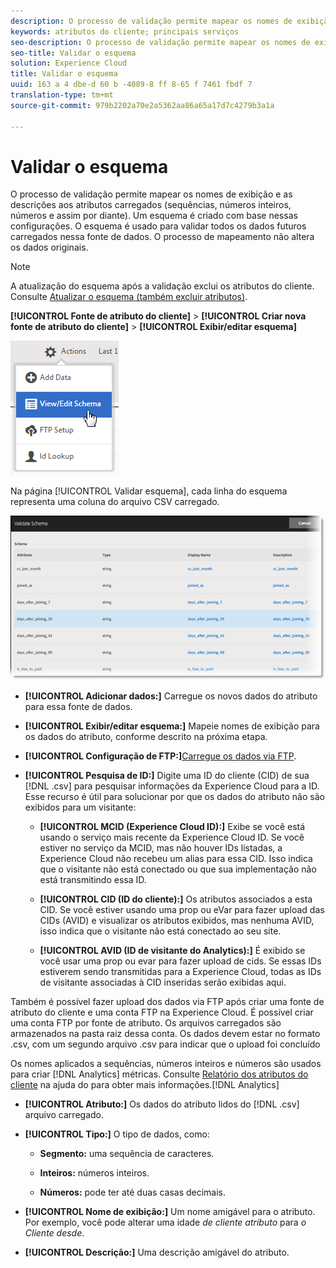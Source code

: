 ```yaml
---
description: O processo de validação permite mapear os nomes de exibição e as descrições aos atributos carregados (sequências, números inteiros, números e assim por diante). Um esquema é criado com base nessas configurações. O esquema é usado para validar todos os dados futuros carregados nessa fonte de dados. O processo de mapeamento não altera os dados originais.
keywords: atributos do cliente; principais serviços
seo-description: O processo de validação permite mapear os nomes de exibição e as descrições aos atributos carregados (sequências, números inteiros, números e assim por diante). Um esquema é criado com base nessas configurações. O esquema é usado para validar todos os dados futuros carregados nessa fonte de dados. O processo de mapeamento não altera os dados originais.
seo-title: Validar o esquema
solution: Experience Cloud
title: Validar o esquema
uuid: 163 a 4 dbe-d 60 b -4089-8 ff 8-65 f 7461 fbdf 7
translation-type: tm+mt
source-git-commit: 979b2202a70e2a5362aa86a65a17d7c4279b3a1a

---
```



# Validar o esquema

O processo de validação permite mapear os nomes de exibição e as descrições aos atributos carregados (sequências, números inteiros, números e assim por diante). Um esquema é criado com base nessas configurações. O esquema é usado para validar todos os dados futuros carregados nessa fonte de dados. O processo de mapeamento não altera os dados originais.


>[!NOTE]
>
>A atualização do esquema após a validação exclui os atributos do cliente. Consulte [Atualizar o esquema (também excluir atributos)](../attributes/t-crs-usecase.md#task_6568898BB7C44A42ABFB86532B89063C).


**[!UICONTROL Fonte de atributo do cliente]** &gt; **[!UICONTROL Criar nova fonte de atributo do cliente]** &gt; **[!UICONTROL Exibir/editar esquema]**

![](assets/view_edit_schema.png)

Na página [!UICONTROL Validar esquema], cada linha do esquema representa uma coluna do arquivo CSV carregado.

![](assets/06_crs_usecase.png)

* **[!UICONTROL Adicionar dados:]** Carregue os novos dados do atributo para essa fonte de dados.

* **[!UICONTROL Exibir/editar esquema:]** Mapeie nomes de exibição para os dados do atributo, conforme descrito na próxima etapa.

* **[!UICONTROL Configuração de FTP:]**[Carregue os dados via FTP](../attributes/t-upload-attributes-ftp.md#task_591C3B6733424718A62453D2F8ADF73B).

* **[!UICONTROL Pesquisa de ID:]** Digite uma ID do cliente (CID) de sua [!DNL .csv] para pesquisar informações da Experience Cloud para a ID. Esse recurso é útil para solucionar por que os dados do atributo não são exibidos para um visitante:

   * **[!UICONTROL MCID (Experience Cloud ID):]** Exibe se você está usando o serviço mais recente da Experience Cloud ID. Se você estiver no serviço da MCID, mas não houver IDs listadas, a Experience Cloud não recebeu um alias para essa CID. Isso indica que o visitante não está conectado ou que sua implementação não está transmitindo essa ID.

   * **[!UICONTROL CID (ID do cliente):]** Os atributos associados a esta CID. Se você estiver usando uma prop ou eVar para fazer upload das CIDs (AVID) e visualizar os atributos exibidos, mas nenhuma AVID, isso indica que o visitante não está conectado ao seu site.

   * **[!UICONTROL AVID (ID de visitante do Analytics):]** É exibido se você usar uma prop ou evar para fazer upload de cids. Se essas IDs estiverem sendo transmitidas para a Experience Cloud, todas as IDs de visitante associadas à CID inseridas serão exibidas aqui.






Também é possível fazer upload dos dados via FTP após criar uma fonte de atributo do cliente e uma conta FTP na Experience Cloud. É possível criar uma conta FTP por fonte de atributo. Os arquivos carregados são armazenados na pasta raiz dessa conta. Os dados devem estar no formato .csv, com um segundo arquivo .csv para indicar que o upload foi concluído

Os nomes aplicados a sequências, números inteiros e números são usados para criar [!DNL Analytics] métricas. Consulte [Relatório dos atributos do cliente](https://marketing.adobe.com/resources/help/en_US/reference/?f=reports_customer_attributes) na ajuda do para obter mais informações.[!DNL Analytics]

* **[!UICONTROL Atributo:]** Os dados do atributo lidos do [!DNL .csv] arquivo carregado.

* **[!UICONTROL Tipo:]** O tipo de dados, como:

   * **Segmento:** uma sequência de caracteres.

   * **Inteiros:** números inteiros.

   * **Números:** pode ter até duas casas decimais.




* **[!UICONTROL Nome de exibição:]** Um nome amigável para o atributo. Por exemplo, você pode alterar uma idade *de cliente atributo* para *o Cliente desde*.

* **[!UICONTROL Descrição:]** Uma descrição amigável do atributo.



